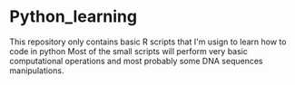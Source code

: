Python_learning
===============

This repository only contains basic R scripts that I'm usign to learn how to code in python
Most of the small scripts will perform very basic computational operations and
most probably some DNA sequences manipulations. 
